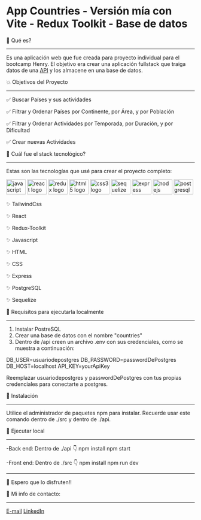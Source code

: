 # App Countries - Versión mía con Vite - Redux Toolkit - Base de datos

🤔 Qué es?

<hr>

Es una aplicación web que fue creada para proyecto individual para el bootcamp Henry. El objetivo era crear una aplicación fullstack que traiga datos de una [API](https://restcountries.com/v3.1/all) y los almacene en una base de datos.

💥 Objetivos del Proyecto

<hr>

✅ Buscar Países y sus actividades

✅ Filtrar y Ordenar Países por Continente, por Área, y por Población

✅ Filtrar y Ordenar Actividades por Temporada, por Duración, y por Dificultad

✅ Crear nuevas Actividades


🧱 Cuál fue el stack tecnológico?

<hr>

Estas son las tecnologías que usé para crear el proyecto completo:

<div align="left">
    <img src="https://cdn.jsdelivr.net/gh/devicons/devicon/icons/javascript/javascript-original.svg" height="40" width="52" alt="javascript logo"  />
    <img src="https://cdn.jsdelivr.net/gh/devicons/devicon/icons/react/react-original.svg" height="40" width="52" alt="react logo"  />
    <img src="https://cdn.jsdelivr.net/gh/devicons/devicon/icons/redux/redux-original.svg" height="40" width="52" alt="redux logo"  />    
    <img src="https://cdn.jsdelivr.net/gh/devicons/devicon/icons/html5/html5-original.svg" height="40" width="52" alt="html5 logo"  />
    <img src="https://cdn.jsdelivr.net/gh/devicons/devicon/icons/css3/css3-original.svg" height="40" width="52" alt="css3 logo"  />    
    <img src="https://cdn.jsdelivr.net/gh/devicons/devicon/icons/sequelize/sequelize-original.svg" height="40" width="52" alt="sequelize logo"  />
    <img src="https://cdn.jsdelivr.net/gh/devicons/devicon/icons/express/express-original.svg" height="40" width="52" alt="express logo"  /> 
    <img src="https://cdn.jsdelivr.net/gh/devicons/devicon/icons/nodejs/nodejs-original.svg" height="40" width="52" alt="nodejs logo"  />
    <img src="https://cdn.jsdelivr.net/gh/devicons/devicon/icons/postgresql/postgresql-original.svg" height="40" width="52" alt="postgresql logo"  />
</div>

✨ TailwindCss

✨ React

✨ Redux-Toolkit

✨ Javascript

✨ HTML

✨ CSS

✨ Express

✨ PostgreSQL

✨ Sequelize

🌟 Requisitos para ejecutarla localmente 

<hr>

1. Instalar PostreSQL
2. Crear una base de datos con el nombre "countries"
3. Dentro de /api creen un archivo .env con sus credenciales, como se muestra a continuación:

DB_USER=usuariodepostgres
DB_PASSWORD=passwordDePostgres
DB_HOST=localhost
API_KEY=yourApiKey

Reemplazar usuariodepostgres y passwordDePostgres con tus propias credenciales para conectarte a postgres.

🚧 Instalación

<hr>

Utilice el administrador de paquetes npm para instalar. Recuerde usar este comando dentro de ./src y dentro de ./api.

🚧 Ejecutar local

<hr>

-Back end: Dentro de ./api 
👇
npm install
npm start

-Front end: Dentro de ./src
👇
npm install
npm run dev

<hr>

🤩 Espero que lo disfruten!!

💬 Mi info de contacto:

<hr>

[E-mail](luciadanielaradwanski@gmail.com)
[LinkedIn](https://www.linkedin.com/in/lradw/)
